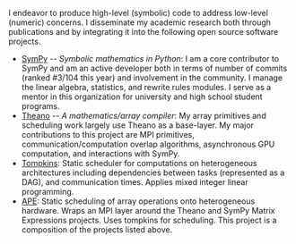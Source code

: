 
I endeavor to produce high-level (symbolic) code to address low-level (numeric) concerns. I disseminate my academic research both through publications and by integrating it into the following open source software projects. 

-   [SymPy](http://sympy.org) -- *Symbolic mathematics in Python*: I am a core contributor to SymPy and am an active developer both in terms of number of commits (ranked #3/104 this year) and involvement in the community. I manage the linear algebra, statistics, and rewrite rules modules. I serve as a mentor in this organization for university and high school student programs.
-   [Theano](http://deeplearning.net/software/theano/) -- *A mathematics/array compiler*: My array primitives and scheduling work largely use Theano as a base-layer. My major contributions to this project are MPI primitives, communication/computation overlap algorithms, asynchronous GPU computation, and interactions with SymPy.
-   [Tompkins](http://github.com/mrocklin/tompkins): Static scheduler for computations on heterogeneous architectures including dependencies between tasks (represented as a DAG), and communication times. Applies mixed integer linear programming.
-   [APE](http://github.com/mrocklin/ape): Static scheduling of array operations onto heterogeneous hardware. Wraps an MPI layer around the Theano and SymPy Matrix Expressions projects. Uses tompkins for scheduling. This project is a composition of the projects listed above.
